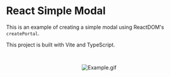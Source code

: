 # React Simple Modal

This is an example of creating a simple modal using ReactDOM's `createPortal`.

This project is built with Vite and TypeScript.

<br />

<p align="center">
    <img src='/example/example2.gif' alt='Example.gif'>
</p>
